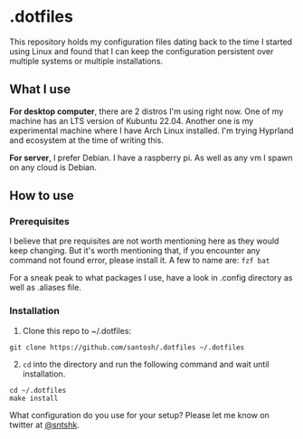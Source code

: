 # .dotfiles

This repository holds my configuration files dating back to the time I started using Linux and found that I can keep the configuration persistent over multiple systems or multiple installations.

## What I use

**For desktop computer**, there are 2 distros I'm using right now. One of my machine has an LTS version of Kubuntu 22.04. Another one is my experimental machine where I have Arch Linux installed. I'm trying Hyprland and ecosystem at the time of writing this.

**For server**, I prefer Debian. I have a raspberry pi. As well as any vm I spawn on any cloud is Debian.

## How to use

### Prerequisites

I believe that pre requisites are not worth mentioning here as they would keep changing. But it's worth mentioning that, if you encounter any command not found error, please install it. A few to name are: `fzf bat`

For a sneak peak to what packages I use, have a look in .config directory as well as .aliases file.

### Installation

1. Clone this repo to ~/.dotfiles:

```
git clone https://github.com/santosh/.dotfiles ~/.dotfiles
```

2. `cd` into the directory and run the following command and wait until
   installation.

```
cd ~/.dotfiles
make install
```
What configuration do you use for your setup? Please let me know on twitter at [@sntshk](https://twitter.com/sntshk).
